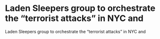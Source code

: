 # Laden Sleepers group to orchestrate the “terrorist attacks” in NYC and

Laden Sleepers group to orchestrate the “terrorist attacks” in NYC and